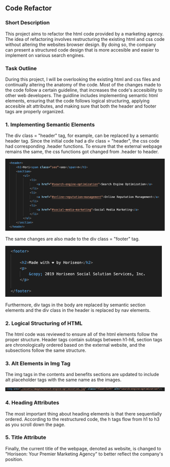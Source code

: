 ## Code Refactor

### Short Description

 This project aims to refactor the html code provided by a marketing agency. The idea of refactoring involves restructuring the existing html and css code without altering the websites browser design. By doing so, the company can present a structured code design that is more accesible and easier to implement on various search engines.  


### Task Outline

 During this project, I will be overlooking the existing html and css files and continually altering the anatomy of the code. Most of the changes made to the code follow a certain guideline, that increases the code's accesibility to other web developers. The guidline includes implementing semantic html elements, ensuring that the code follows logical structuring, applying accesible alt attributes, and making sure that both the header and footer tags are properly organized. 


### 1. Implementing Semantic Elements

 The div class = "header" tag, for example, can be replaced by a semantic header tag. Since the initial code had a div class = "header", the css code had corresponding .header functions. To ensure that the external webpage remains the same, the css functions got changed from .header to header. 

 ![header-image](assets/images/header.png) 
 
 The same changes are also made to the div class = "footer" tag. 
 
 ![footer-image](assets/images/footer.png) 

 Furthermore, div tags in the body are replaced by semantic section elements and the div class in the header is replaced by nav elements.


### 2. Logical Structuring of HTML

 The html code was reviewed to ensure all of the html elements follow the proper structure. Header tags contain subtags between h1-h6, section tags are chronologically ordered based on the external website, and the subsections follow the same structure. 



### 3. Alt Elements in Img Tag

 The img tags in the contents and benefits sections are updated to include alt placeholder tags with the same name as the images.

![alt-image](assets/images/alttags.png) 

### 4. Heading Attributes 

 The most important thing about heading elements is that there sequentially ordered. According to the restructured code, the h tags flow from h1 to h3 as you scroll down the page. 


### 5. Title Attribute

 Finally, the current title of the webpage, denoted as website, is changed to "Horiseon: Your Premier Marketing Agency" to better reflect the company's position. 
